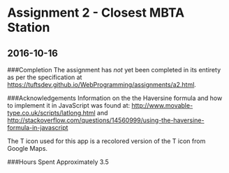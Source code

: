 # Assignment 2 - Closest MBTA Station
## 2016-10-16

###Completion
The assignment has *not* yet been completed in its entirety as per the specification at https://tuftsdev.github.io/WebProgramming/assignments/a2.html.

###Acknowledgements
Information on the the Haversine formula and how to implement it in JavaScript was found at:
http://www.movable-type.co.uk/scripts/latlong.html
and
http://stackoverflow.com/questions/14560999/using-the-haversine-formula-in-javascript

The T icon used for this app is a recolored version of the T icon from Google Maps.

###Hours Spent
Approximately 3.5
